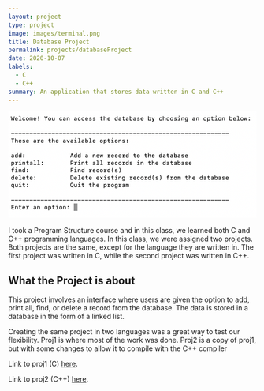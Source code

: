 ```yaml
---
layout: project
type: project
image: images/terminal.png
title: Database Project
permalink: projects/databaseProject
date: 2020-10-07
labels:
  - C
  - C++
summary: An application that stores data written in C and C++
---
```

<img class="ui medium right floated rounded image" src="/images/database.png">

I took a Program Structure course and in this class, we learned both C and C++ programming languages. In this class, we were assigned two projects. Both projects are the same, except for the language they are written in. The first project was written in C, while the second project was written in C++.

## What the Project is about
This project involves an interface where users are given the option to add, print all, find, or delete a record from the database. The data is stored in a database in the form of a linked list. 

Creating the same project in two languages was a great way to test our flexibility. Proj1 is where most of the work was done. Proj2 is a copy of proj1, but with some changes to allow it to compile with the C++ compiler

Link to proj1 (C) [here](https://github.com/ianbm/ianbm.github.io/tree/master/projects/databaseProject/proj1).

Link to proj2 (C++) [here](https://github.com/ianbm/ianbm.github.io/tree/master/projects/databaseProject/proj2).
